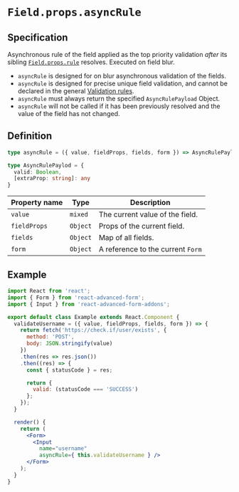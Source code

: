 # `Field.props.asyncRule`

## Specification
Asynchronous rule of the field applied as the top priority validation *after* its sibling [`Field.props.rule`](./rule.md) resolves. Executed on field blur.

* `asyncRule` is designed for on blur asynchronous validation of the fields.
* `asyncRule` is designed for precise unique field validation, and cannot be declared in the general [Validation rules](../../../validation/rules.md).
* `asyncRule` must always return the specified `AsyncRulePayload` Object.
* `asyncRule` will not be called if it has been previously resolved and the value of the field has not changed.

## Definition
```ts
type asyncRule = ({ value, fieldProps, fields, form }) => AsyncRulePayload

type AsyncRulePaylod = {
  valid: Boolean,
  [extraProp: string]: any
}
```

| Property name | Type | Description |
| ------------- | ---- | ----------- |
| `value` | `mixed` | The current value of the field. |
| `fieldProps` | `Object` | Props of the current field. |
| `fields` | `Object` | Map of all fields. |
| `form` | `Object` | A reference to the current `Form` |

## Example
```jsx
import React from 'react';
import { Form } from 'react-advanced-form';
import { Input } from 'react-advanced-form-addons';

export default class Example extends React.Component {
  validateUsername = ({ value, fieldProps, fields, form }) => {
    return fetch('https://check.if/user/exists', {
      method: 'POST',
      body: JSON.stringify(value)
    })
    .then(res => res.json())
    .then((res) => {
      const { statusCode } = res;

      return {
        valid: (statusCode === 'SUCCESS')
      };
    });
  }

  render() {
    return (
      <Form>
        <Input
          name="username"
          asyncRule={ this.validateUsername } />
      </Form>
    );
  }
}
```
